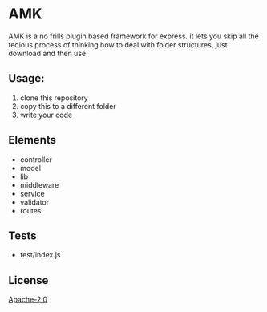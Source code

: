 # AMK

AMK is a no frills plugin based framework for express.
it lets you skip all the tedious process of thinking how to deal with folder structures, just download and then use

## Usage:
1. clone this repository
2. copy this to a different folder
3. write your code

## Elements
- controller
- model
- lib
- middleware
- service
- validator
- routes

## Tests
- test/index.js

## License
[Apache-2.0](http://www.apache.org/licenses/LICENSE-2.0)
